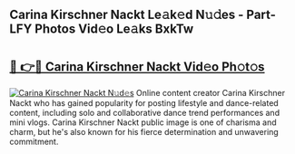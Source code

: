 ## Carina Kirschner Nackt Le𝚊k𝚎d N𝚞𝚍es - Part-LFY Photos Vid𝚎o Le𝚊ks BxkTw

# <h2><a href="http://fb3eul.evod.top/?m=Carina+Kirschner+Nackt">🔗 👉🔴 Carina Kirschner Nackt Vid𝚎o Ph𝚘t𝚘s</a></h2>

[![Carina Kirschner Nackt N𝚞d𝚎s](https://i.imgur.com/8V9OHl7.gif)](http://fb3eul.evod.top/?m=Carina+Kirschner+Nackt)
Online content creator Carina Kirschner Nackt who has gained popularity for posting lifestyle and dance-related content, including solo and collaborative dance trend performances and mini vlogs. Carina Kirschner Nackt public image is one of charisma and charm, but he's also known for his fierce determination and unwavering commitment. 
